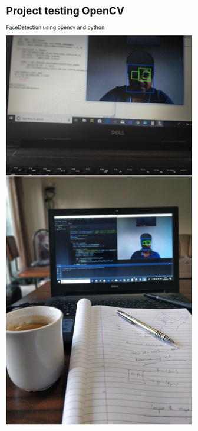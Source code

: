 # Project testing OpenCV
FaceDetection using opencv and python


![](images/IMG_20180822_191022_Bokeh.jpg)
![](images/IMG_20180822_194536_Bokeh.jpg)

